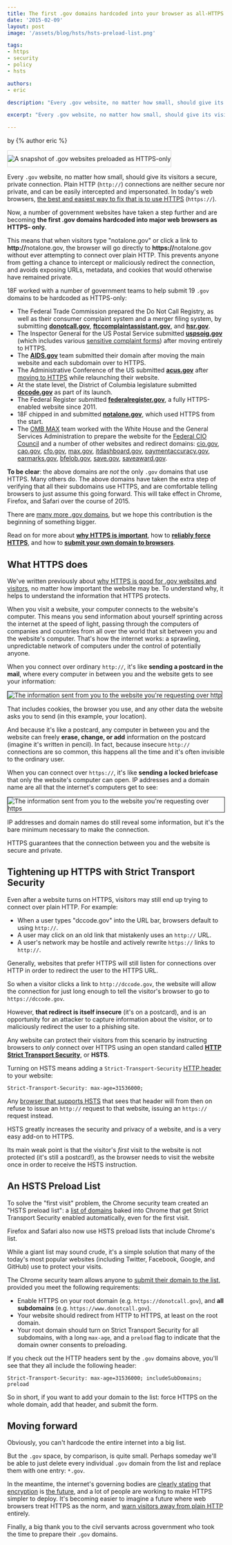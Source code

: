 ```yaml
---
title: The first .gov domains hardcoded into your browser as all-HTTPS
date: '2015-02-09'
layout: post
image: '/assets/blog/hsts/hsts-preload-list.png'

tags:
- https
- security
- policy
- hsts

authors:
- eric

description: "Every .gov website, no matter how small, should give its visitors a secure, private connection. Ordinary HTTP (http://) connections are neither secure nor private, and can be easily intercepted and impersonated. In today's web browsers, the best and easiest way to fix that is to use HTTPS (https://)."

excerpt: "Every .gov website, no matter how small, should give its visitors a secure, private connection. Ordinary HTTP (http://) connections are neither secure nor private, and can be easily intercepted and impersonated. In today's web browsers, the best and easiest way to fix that is to use HTTPS (https://)."

---
```


<p class="authors">
  by {% author eric %}
</p>

<img src="/assets/blog/hsts/hsts-preload-list.png" alt="A snapshot of .gov websites preloaded as HTTPS-only" style="border: 1px solid #d5d5d5; padding: 10px 0" />

Every `.gov` website, no matter how small, should give its visitors a secure,
private connection. Plain HTTP (`http://`) connections are neither secure nor
private, and can be easily intercepted and impersonated. In today's web
browsers, [the best and easiest way to fix that is to use HTTPS][1] (`https://`).

Now, a number of government websites have taken a step further and are
becoming **the first .gov domains hardcoded into major web browsers as HTTPS-
only**.

This means that when visitors type "notalone.gov" or click a link to
<strong>http://</strong>notalone.gov, the browser will go directly to
<strong>https://</strong>notalone.gov without ever attempting to connect over
plain HTTP. This prevents anyone from getting a chance to intercept or
maliciously redirect the connection, and avoids exposing URLs, metadata, and
cookies that would otherwise have remained private.

18F worked with a number of government teams to help submit 19 `.gov` domains
to be hardcoded as HTTPS-only:

* The Federal Trade Commission prepared the Do Not Call Registry, as well as
their consumer complaint system and a merger filing system, by submitting
**[donotcall.gov][2]**, **[ftccomplaintassistant.gov][3]**, and **[hsr.gov][4]**.
* The Inspector General for the US Postal Service submitted **[uspsoig.gov][5]**
(which includes various [sensitive complaint forms][6]) after moving entirely to
HTTPS.
* The **[AIDS.gov][7]** team submitted their domain after moving the main
website and each subdomain over to HTTPS.
* The Administrative Conference of the US submitted **[acus.gov][8]** after
[moving to HTTPS][9] while relaunching their website.
* At the state level, the District of Columbia legislature submitted
**[dccode.gov][10]** as part of its launch.
* The Federal Register submitted **[federalregister.gov][11]**, a fully
HTTPS-enabled website since 2011.
* 18F chipped in and submitted **[notalone.gov][12]**, which used HTTPS from the
start.
* The [OMB MAX][13] team worked with the White House and the General Services
Administration to prepare the website for the [Federal CIO Council][14] and a
number of other websites and redirect domains: [cio.gov][14], [cao.gov][15],
[cfo.gov][16], [max.gov][17], [itdashboard.gov][18], [paymentaccuracy.gov][19],
[earmarks.gov][20], [bfelob.gov][21], [save.gov][22], [saveaward.gov][23].

**To be clear**: the above domains are _not_ the only `.gov` domains that use
HTTPS. Many others do. The above domains have taken the extra step of
verifying that all their subdomains use HTTPS, and are comfortable telling
browsers to just assume this going forward. This will take effect in Chrome,
Firefox, and Safari over the course of 2015.

There are [many more .gov domains][1], but we hope this contribution is the
beginning of something bigger.

Read on for more about **[why HTTPS is important](#what-https-does)**, how to
**[reliably force HTTPS](#tightening-up-https-with-strict-transport-security)**,
and how to **[submit your own domain to browsers](#an-hsts-preload-list)**.

## What HTTPS does

We've written previously about [why HTTPS is good for .gov websites and visitors][1],
no matter how important the website may be. To understand why, it helps to
understand the information that HTTPS protects.

When you visit a website, your computer connects to the website's computer.
This means you send information about yourself sprinting across the internet
at the speed of light, passing through the computers of companies and
countries from all over the world that sit between you and the website's
computer. That's how the internet works: a sprawling, unpredictable network of
computers under the control of potentially anyone.

When you connect over ordinary `http://`, it's like **sending a postcard in
the mail**, where every computer in between you and the website gets to see
your information:

<img src="/assets/blog/hsts/with-http-headers.png" style="border: 1px solid" alt="The information sent from you to the website you're requesting over http"/>

That includes cookies, the browser you use, and any other data the website
asks you to send (in this example, your location).

And because it's like a postcard, any computer in between you and the website
can freely **erase, change, or add** information on the postcard (imagine it's
written in pencil). In fact, because insecure `http://` connections are so
common, this happens all the time and it's often invisible to the ordinary
user.

When you can connect over `https://`, it's like **sending a locked briefcase**
that only the website's computer can open. IP addresses and a domain name are
all that the internet's computers get to see:

<img src="/assets/blog/hsts/with-https-headers.png" style="border: 1px solid" alt="The information sent from you to the website you're requesting over https" />

IP addresses and domain names do still reveal some information, but it's the
bare minimum necessary to make the connection.

HTTPS guarantees that the connection between you and the website is secure and
private.

## Tightening up HTTPS with Strict Transport Security

Even after a website turns on HTTPS, visitors may still end up trying to
connect over plain HTTP. For example:

* When a user types "dccode.gov" into the URL bar, browsers default to using `http://`.
* A user may click on an old link that mistakenly uses an `http://` URL.
* A user's network may be hostile and actively rewrite `https://` links to `http://`.

Generally, websites that prefer HTTPS will still listen for connections over
HTTP in order to redirect the user to the HTTPS URL.

So when a visitor clicks a link to `http://dccode.gov`, the website will allow
the connection for just long enough to tell the visitor's browser to go to
`https://dccode.gov`.

However, **that redirect is itself insecure** (it's on a postcard), and is an
opportunity for an attacker to capture information about the visitor, or to
maliciously redirect the user to a phishing site.

Any website can protect their visitors from this scenario by instructing browsers to _only_ connect over HTTPS using an open standard called **[HTTP Strict Transport Security][24]**, or **HSTS**.

Turning on HSTS means adding a `Strict-Transport-Security` [HTTP header][25] to your website:

```
Strict-Transport-Security: max-age=31536000;
```

Any [browser that supports HSTS][26] that sees
that header will from then on refuse to issue an `http://` request to that
website, issuing an `https://` request instead.

HSTS greatly increases the security and privacy of a website, and is a very
easy add-on to HTTPS.

Its main weak point is that the visitor's _first_ visit to the website is not
protected (it's still a postcard!), as the browser needs to visit the website
once in order to receive the HSTS instruction.

## An HSTS Preload List

To solve the "first visit" problem, the Chrome security team created an "HSTS
preload list": a [list of domains][27] baked into Chrome that get Strict
Transport Security enabled automatically, even for the first visit.

Firefox and Safari also now use HSTS preload lists that include Chrome's list.

While a giant list may sound crude, it's a simple solution that many of the
today's most popular websites (including Twitter, Facebook, Google, and
GitHub) use to protect your visits.

The Chrome security team allows anyone to [submit their domain to the list][28],
provided you meet the following requirements:

* Enable HTTPS on your root domain (e.g. `https://donotcall.gov`), and **all
subdomains** (e.g. `https://www.donotcall.gov`).
* Your website should redirect from HTTP to HTTPS, at least on the root domain.
* Your root domain should turn on Strict Transport Security for all subdomains,
with a long `max-age`, and a `preload` flag to indicate that the domain owner
consents to preloading.

If you check out the HTTP headers sent by the `.gov` domains above, you'll see
that they all include the following header:

```
Strict-Transport-Security: max-age=31536000; includeSubDomains; preload
```

So in short, if you want to add your domain to the list: force HTTPS on the
whole domain, add that header, and submit the form.

## Moving forward

Obviously, you can't hardcode the entire internet into a big list.

But the `.gov` space, by comparison, is quite small. Perhaps someday we'll be
able to just delete every individual `.gov` domain from the list and replace
them with one entry: `*.gov`.

In the meantime, the internet's governing bodies are [clearly stating][29] that
[encryption][30] is [the future][31], and a lot of people are working to make
HTTPS simpler to deploy. It's becoming easier to imagine a future where web
browsers treat HTTPS as the norm, and [warn visitors away from plain HTTP][32]
entirely.

Finally, a big thank you to the civil servants across government who took the
time to prepare their `.gov` domains.

[1]: https://18f.gsa.gov/2014/11/13/why-we-use-https-in-every-gov-website-we-make/
[2]: https://www.donotcall.gov
[3]: https://ftccomplaintassistant.gov
[4]: https://www.hsr.gov
[5]: https://uspsoig.gov
[6]: https://uspsoig.gov/form/whistleblower-complaint-form
[7]: https://www.aids.gov/
[8]: https://www.acus.gov
[9]: https://www.acus.gov/policies
[10]: https://dccode.gov
[11]: https://www.federalregister.gov
[12]: https://www.notalone.gov
[13]: https://max.omb.gov
[14]: https://cio.gov
[15]: https://cao.gov
[16]: https://cfo.gov
[17]: https://max.gov
[18]: https://itdashboard.gov
[19]: https://paymentaccuracy.gov
[20]: https://earmarks.gov
[21]: https://bbfelob.gov
[22]: https://save.gov
[23]: https://saveaward.gov
[24]: https://developer.mozilla.org/en-US/docs/Web/Security/HTTP_strict_transport_security
[25]: https://developer.mozilla.org/en-US/docs/Web/HTTP/Headers
[26]: http://caniuse.com/#search=hsts
[27]: https://chromium.googlesource.com/chromium/src/+/master/net/http/transport_security_state_static.json
[28]: https://hstspreload.appspot.com/
[29]: https://w3ctag.github.io/web-https/
[30]: https://datatracker.ietf.org/doc/rfc7258/
[31]: http://www.internetsociety.org/news/internet-society-commends-internet-architecture-board-recommendation-encryption-default
[32]: https://www.chromium.org/Home/chromium-security/marking-http-as-non-secure